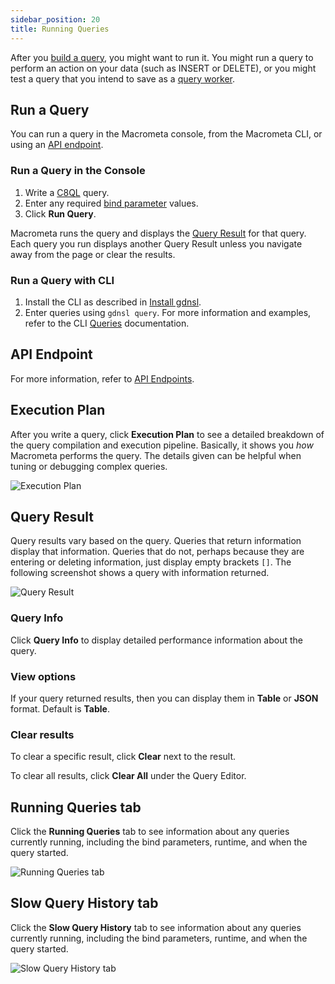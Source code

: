 ```yaml
---
sidebar_position: 20
title: Running Queries
---
```


After you [build a query](building-queries.md), you might want to run it. You might run a query to perform an action on your data (such as INSERT or DELETE), or you might test a query that you intend to save as a [query worker](query-workers.md).

## Run a Query

You can run a query in the Macrometa console, from the Macrometa CLI, or using an [API endpoint](api-endpoints.md).

### Run a Query in the Console

1. Write a [C8QL](../c8ql/) query.
1. Enter any required [bind parameter](fundamentals.md#bind-parameters) values.
1. Click **Run Query**.

Macrometa runs the query and displays the [Query Result](#query-result) for that query. Each query you run displays another Query Result unless you navigate away from the page or clear the results.

### Run a Query with CLI

1. Install the CLI as described in [Install gdnsl](../CLI/#install-gdnsl).
1. Enter queries using `gdnsl query`. For more information and examples, refer to the CLI [Queries](../CLI/commands.md#queries-gdnsl-query) documentation.

## API Endpoint

For more information, refer to [API Endpoints](api-endpoints.md).

## Execution Plan

After you write a query, click **Execution Plan** to see a detailed breakdown of the query compilation and execution pipeline. Basically, it shows you _how_ Macrometa performs the query. The details given can be helpful when tuning or debugging complex queries.

![Execution Plan](/img/queries/execution-plan.png)

## Query Result

Query results vary based on the query. Queries that return information display that information. Queries that do not, perhaps because they are entering or deleting information, just display empty brackets `[]`. The following screenshot shows a query with information returned.

![Query Result](/img/queries/query-result.png)

### Query Info

Click **Query Info** to display detailed performance information about the query.

### View options

If your query returned results, then you can display them in **Table** or **JSON** format. Default is **Table**.

### Clear results

To clear a specific result, click **Clear** next to the result.

To clear all results, click **Clear All** under the Query Editor.

## Running Queries tab

Click the **Running Queries** tab to see information about any queries currently running, including the bind parameters, runtime, and when the query started.

![Running Queries tab](/img/queries/running-queries-tab.png)

## Slow Query History tab

Click the **Slow Query History** tab to see information about any queries currently running, including the bind parameters, runtime, and when the query started.

![Slow Query History tab](/img/queries/slow-query-history-tab.png)
